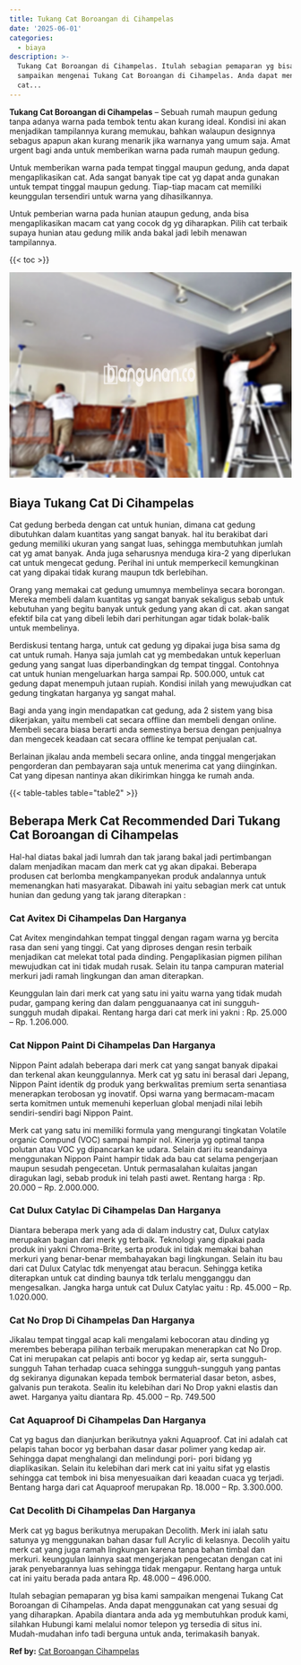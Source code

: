 ```yaml
---
title: Tukang Cat Boroangan di Cihampelas
date: '2025-06-01'
categories:
  - biaya
description: >-
  Tukang Cat Boroangan di Cihampelas. Itulah sebagian pemaparan yg bisa kami
  sampaikan mengenai Tukang Cat Boroangan di Cihampelas. Anda dapat menggunakan
  cat...
---
```


**Tukang Cat Boroangan di Cihampelas** – Sebuah rumah maupun gedung tanpa adanya warna pada tembok tentu akan kurang ideal. Kondisi ini akan menjadikan tampilannya kurang memukau, bahkan walaupun designnya sebagus apapun akan kurang menarik jika warnanya yang umum saja. Amat urgent bagi anda untuk memberikan warna pada rumah maupun gedung.

Untuk memberikan warna pada tempat tinggal maupun gedung, anda dapat mengaplikasikan cat. Ada sangat banyak tipe cat yg dapat anda gunakan untuk tempat tinggal maupun gedung. Tiap-tiap macam cat memiliki keunggulan tersendiri untuk warna yang dihasilkannya.

Untuk pemberian warna pada hunian ataupun gedung, anda bisa mengaplikasikan macam cat yang cocok dg yg diharapkan. Pilih cat terbaik supaya hunian atau gedung milik anda bakal jadi lebih menawan tampilannya.

{{< toc >}}

![Tukang Cat Boroangan di Cihampelas](/images/jasa-cat-murah27.png)

## Biaya Tukang Cat Di Cihampelas

Cat gedung berbeda dengan cat untuk hunian, dimana cat gedung dibutuhkan dalam kuantitas yang sangat banyak. hal itu berakibat dari gedung memiliki ukuran yang sangat luas, sehingga membutuhkan jumlah cat yg amat banyak. Anda juga seharusnya menduga kira-2 yang diperlukan cat untuk mengecat gedung. Perihal ini untuk memperkecil kemungkinan cat yang dipakai tidak kurang maupun tdk berlebihan.

Orang yang memakai cat gedung umumnya membelinya secara borongan. Mereka membeli dalam kuantitas yg sangat banyak sekaligus sebab untuk kebutuhan yang begitu banyak untuk gedung yang akan di cat. akan sangat efektif bila cat yang dibeli lebih dari perhitungan agar tidak bolak-balik untuk membelinya.

Berdiskusi tentang harga, untuk cat gedung yg dipakai juga bisa sama dg cat untuk rumah. Hanya saja jumlah cat yg membedakan untuk keperluan gedung yang sangat luas diperbandingkan dg tempat tinggal. Contohnya cat untuk hunian mengeluarkan harga sampai Rp. 500.000, untuk cat gedung dapat menempuh jutaan rupiah. Kondisi inilah yang mewujudkan cat gedung tingkatan harganya yg sangat mahal.

Bagi anda yang ingin mendapatkan cat gedung, ada 2 sistem yang bisa dikerjakan, yaitu membeli cat secara offline dan membeli dengan online. Membeli secara biasa berarti anda semestinya bersua dengan penjualnya dan mengecek keadaan cat secara offline ke tempat penjualan cat.

Berlainan jikalau anda membeli secara online, anda tinggal mengerjakan pengorderan dan pembayaran saja untuk menerima cat yang diinginkan. Cat yang dipesan nantinya akan dikirimkan hingga ke rumah anda.

{{< table-tables table="table2" >}}

## Beberapa Merk Cat Recommended Dari Tukang Cat Boroangan di Cihampelas

Hal-hal diatas bakal jadi lumrah dan tak jarang bakal jadi pertimbangan dalam menjadikan macam dan merk cat yg akan dipakai. Beberapa produsen cat berlomba mengkampanyekan produk andalannya untuk memenangkan hati masyarakat. Dibawah ini yaitu sebagian merk cat untuk hunian dan gedung yang tak jarang diterapkan :

### Cat Avitex Di Cihampelas Dan Harganya

Cat Avitex mengindahkan tempat tinggal dengan ragam warna yg bercita rasa dan seni yang tinggi. Cat yang diproses dengan resin terbaik menjadikan cat melekat total pada dinding. Pengaplikasian pigmen pilihan mewujudkan cat ini tidak mudah rusak. Selain itu tanpa campuran material merkuri jadi ramah lingkungan dan aman diterapkan.

Keunggulan lain dari merk cat yang satu ini yaitu warna yang tidak mudah pudar, gampang kering dan dalam pengguanaanya cat ini sungguh-sungguh mudah dipakai. Rentang harga dari cat merk ini yakni : Rp. 25.000 – Rp. 1.206.000.

### Cat Nippon Paint Di Cihampelas Dan Harganya

Nippon Paint adalah beberapa dari merk cat yang sangat banyak dipakai dan terkenal akan keunggulannya. Merk cat yg satu ini berasal dari Jepang, Nippon Paint identik dg produk yang berkwalitas premium serta senantiasa menerapkan terobosan yg inovatif. Opsi warna yang bermacam-macam serta komitmen untuk memenuhi keperluan global menjadi nilai lebih sendiri-sendiri bagi Nippon Paint.

Merk cat yang satu ini memiliki formula yang mengurangi tingkatan Volatile organic Compund (VOC) sampai hampir nol. Kinerja yg optimal tanpa polutan atau VOC yg dipancarkan ke udara. Selain dari itu seandainya menggunakan Nippon Paint hampir tidak ada bau cat selama pengerjaan maupun sesudah pengecetan. Untuk permasalahan kulaitas jangan diragukan lagi, sebab produk ini telah pasti awet. Rentang harga : Rp. 20.000 – Rp. 2.000.000.

### Cat Dulux Catylac Di Cihampelas Dan Harganya

Diantara beberapa merk yang ada di dalam industry cat, Dulux catylax merupakan bagian dari merk yg terbaik. Teknologi yang dipakai pada produk ini yakni Chroma-Brite, serta produk ini tidak memakai bahan merkuri yang benar-benar membahayakan bagi lingkungan. Selain itu bau dari cat Dulux Catylac tdk menyengat atau beracun. Sehingga ketika diterapkan untuk cat dinding baunya tdk terlalu mengganggu dan mengesalkan. Jangka harga untuk cat Dulux Catylac yaitu : Rp. 45.000 – Rp. 1.020.000.

### Cat No Drop Di Cihampelas Dan Harganya

Jikalau tempat tinggal acap kali mengalami kebocoran atau dinding yg merembes beberapa pilihan terbaik merupakan menerapkan cat No Drop. Cat ini merupakan cat pelapis anti bocor yg kedap air, serta sungguh-sungguh Tahan terhadap cuaca sehingga sungguh-sungguh yang pantas dg sekiranya digunakan kepada tembok bermaterial dasar beton, asbes, galvanis pun terakota. Sealin itu kelebihan dari No Drop yakni elastis dan awet. Harganya yaitu diantara Rp. 45.000 – Rp. 749.500

### Cat Aquaproof Di Cihampelas Dan Harganya

Cat yg bagus dan dianjurkan berikutnya yakni Aquaproof. Cat ini adalah cat pelapis tahan bocor yg berbahan dasar dasar polimer yang kedap air. Sehingga dapat menghalangi dan melindungi pori- pori bidang yg diaplikasikan. Selain itu kelebihan dari merk cat ini yaitu sifat yg elastis sehingga cat tembok ini bisa menyesuaikan dari keaadan cuaca yg terjadi. Bentang harga dari cat Aquaproof merupakan Rp. 18.000 – Rp. 3.300.000.

### Cat Decolith Di Cihampelas Dan Harganya

Merk cat yg bagus berikutnya merupakan Decolith. Merk ini ialah satu satunya yg menggunakan bahan dasar full Acrylic di kelasnya. Decolih yaitu merk cat yang juga ramah lingkungan karena tanpa bahan timbal dan merkuri. keunggulan lainnya saat mengerjakan pengecatan dengan cat ini jarak penyebarannya luas sehingga tidak mengapur. Rentang harga untuk cat ini yaitu berada pada antara Rp. 48.000 – 496.000.

Itulah sebagian pemaparan yg bisa kami sampaikan mengenai Tukang Cat Boroangan di Cihampelas. Anda dapat menggunakan cat yang sesuai dg yang diharapkan. Apabila diantara anda ada yg membutuhkan produk kami, silahkan Hubungi kami melalui nomor telepon yg tersedia di situs ini. Mudah-mudahan info tadi berguna untuk anda, terimakasih banyak.

**Ref by:** [Cat Boroangan Cihampelas](https://id.wikipedia.org/wiki/Cat)
